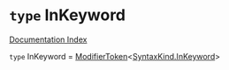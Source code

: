 # `type` InKeyword

[Documentation Index](../README.md)

`type` InKeyword = [ModifierToken](../private.interface.ModifierToken/README.md)\<[SyntaxKind.InKeyword](../private.enum.SyntaxKind/README.md#inkeyword--103)>